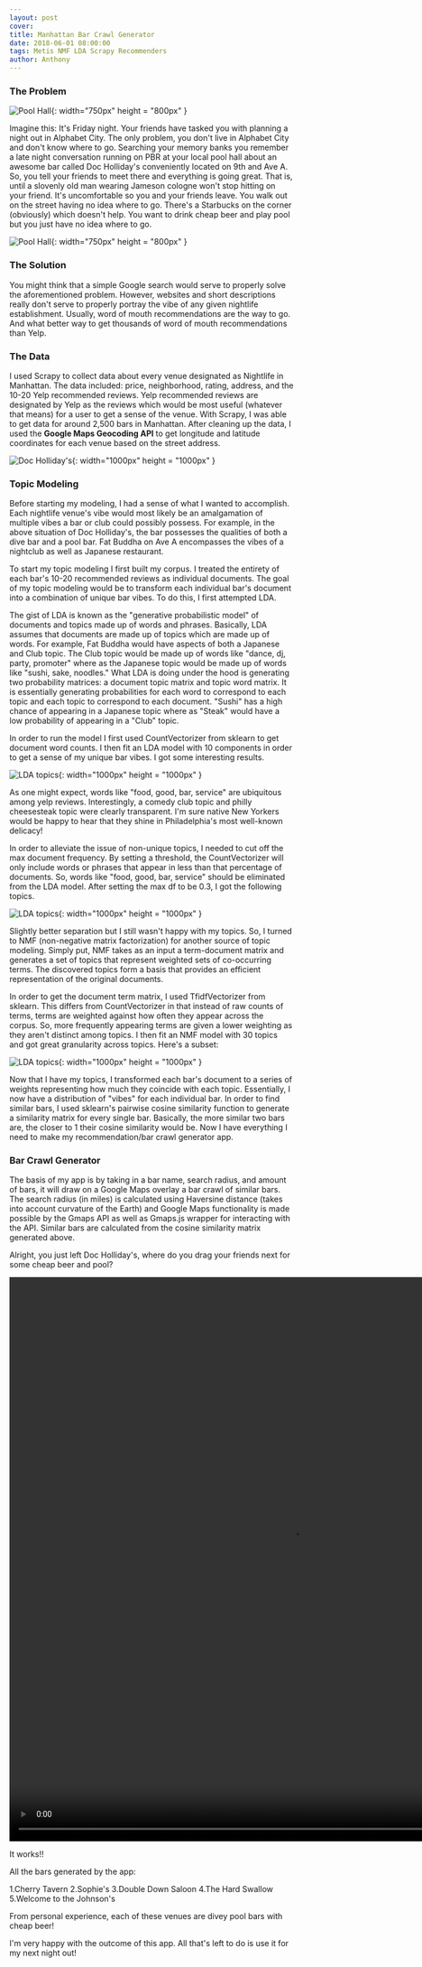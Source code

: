```yaml
---
layout: post
cover:
title: Manhattan Bar Crawl Generator
date: 2018-06-01 08:00:00
tags: Metis NMF LDA Scrapy Recommenders
author: Anthony
---
```


### The Problem


![Pool Hall](/assets/bar-patrons/bar-patrons.jpg){: width="750px" height = "800px" }


Imagine this: It's Friday night. Your friends have tasked you with planning a night out in Alphabet City. The only problem, you don't live in Alphabet City and don't know where to go. Searching your memory banks you remember a late night conversation running on PBR at your local pool hall about an awesome bar called Doc Holliday's conveniently located on 9th and Ave A. So, you tell your friends to meet there and everything is going great. That is, until a slovenly old man wearing Jameson cologne won't stop hitting on your friend. It's uncomfortable so you and your friends leave. You walk out on the street having no idea where to go. There's a Starbucks on the corner (obviously) which doesn't help. You want to drink cheap beer and play pool but you just have no idea where to go.

![Pool Hall](/assets/bar_images/drunk.gif){: width="750px" height = "800px" }

### The Solution

You might think that a simple Google search would serve to properly solve the aforementioned problem. However, websites and short descriptions really don't serve to properly portray the vibe of any given nightlife establishment. Usually, word of mouth recommendations are the way to go. And what better way to get thousands of word of mouth recommendations than Yelp.

### The Data

I used Scrapy to collect data about every venue designated as Nightlife in Manhattan. The data included: price, neighborhood, rating, address, and the 10-20 Yelp recommended reviews. Yelp recommended reviews are designated by Yelp as the reviews which would be most useful (whatever that means) for a user to get a sense of the venue. With Scrapy, I was able to get data for around 2,500 bars in Manhattan. After cleaning up the data, I used the **Google Maps Geocoding API** to get longitude and latitude coordinates for each venue based on the street address.

![Doc Holliday's](/assets/bar_images/doc_hollidays.png){: width="1000px" height = "1000px" }



### Topic Modeling

Before starting my modeling, I had a sense of what I wanted to accomplish. Each nightlife venue's vibe would most likely be an amalgamation of multiple vibes a bar or club could possibly possess. For example, in the above situation of Doc Holliday's, the bar possesses the qualities of both a dive bar and a pool bar. Fat Buddha on Ave A encompasses the vibes of a nightclub as well as Japanese restaurant.

To start my topic modeling I first built my corpus. I treated the entirety of each bar's 10-20 recommended reviews as individual documents. The goal of my topic modeling would be to transform each individual bar's document into a combination of unique bar vibes. To do this, I first attempted LDA.

The gist of LDA is known as the "generative probabilistic model" of documents and topics made up of words and phrases. Basically, LDA assumes that documents are made up of topics which are made up of words. For example, Fat Buddha would have aspects of both a Japanese and Club topic. The Club topic would be made up of words like "dance, dj, party, promoter" where as the Japanese topic would be made up of words like "sushi, sake, noodles." What LDA is doing under the hood is generating two probability matrices: a document topic matrix and topic word matrix. It is essentially generating probabilities for each word to correspond to each topic and each topic to correspond to each document. "Sushi" has a high chance of appearing in a Japanese topic where as "Steak" would have a low probability of appearing in a "Club" topic.

In order to run the model I first used CountVectorizer from sklearn to get document word counts. I then fit an LDA model with 10 components in order to get a sense of my unique bar vibes. I got some interesting results.

![LDA topics](/assets/bar_images/lda_topics.png){: width="1000px" height = "1000px" }

As one might expect, words like "food, good, bar, service" are ubiquitous among yelp reviews. Interestingly, a comedy club topic and philly cheesesteak topic were clearly transparent. I'm sure native New Yorkers would be happy to hear that they shine in Philadelphia's most well-known delicacy!

In order to alleviate the issue of non-unique topics, I needed to cut off the max document frequency. By setting a threshold, the CountVectorizer will only include words or phrases that appear in less than that percentage of documents. So, words like "food, good, bar, service" should be eliminated from the LDA model. After setting the max df to be 0.3, I got the following topics.

![LDA topics](/assets/bar_images/lda_topics2.png){: width="1000px" height = "1000px" }

Slightly better separation but I still wasn't happy with my topics. So, I turned to NMF (non-negative matrix factorization) for another source of topic modeling. Simply put, NMF takes as an input a term-document matrix and generates a set of topics that represent weighted sets of co-occurring terms. The discovered topics form a basis that provides an efficient representation of the original documents.

In order to get the document term matrix, I used TfidfVectorizer from sklearn. This differs from CountVectorizer in that instead of raw counts of terms, terms are weighted against how often they appear across the corpus. So, more frequently appearing terms are given a lower weighting as they aren't distinct among topics. I then fit an NMF model with 30 topics and got great granularity across topics. Here's a subset:

![LDA topics](/assets/bar_images/nmf_topics.png){: width="1000px" height = "1000px" }

Now that I have my topics, I transformed each bar's document to a series of weights representing how much they coincide with each topic. Essentially, I now have a distribution of "vibes" for each individual bar. In order to find similar bars, I used sklearn's pairwise cosine similarity function to generate a similarity matrix for every single bar. Basically, the more similar two bars are, the closer to 1 their cosine similarity would be. Now I have everything I need to make my recommendation/bar crawl generator app.

### Bar Crawl Generator

The basis of my app is by taking in a bar name, search radius, and amount of bars, it will draw on a Google Maps overlay a bar crawl of similar bars. The search radius (in miles) is calculated using Haversine distance (takes into account curvature of the Earth) and Google Maps functionality is made possible by the Gmaps API as well as Gmaps.js wrapper for interacting with the API. Similar bars are calculated from the cosine similarity matrix generated above.

Alright, you just left Doc Holliday's, where do you drag your friends next for some cheap beer and pool?

<video width="1000" height="1000" controls>
  <source src="/assets/bar_images/bar_crawl_demo.mp4" type="video/mp4">
</video>

It works!!

All the bars generated by the app:

1.Cherry Tavern
2.Sophie's
3.Double Down Saloon
4.The Hard Swallow
5.Welcome to the Johnson's

From personal experience, each of these venues are divey pool bars with cheap beer!

I'm very happy with the outcome of this app. All that's left to do is use it for my next night out!
